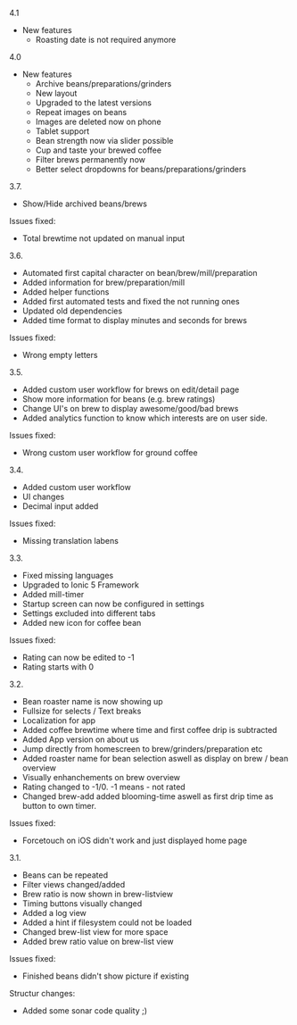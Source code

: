4.1
- New features
  - Roasting date is not required anymore

4.0
- New features
  - Archive beans/preparations/grinders
  - New layout
  - Upgraded to the latest versions
  - Repeat images on beans
  - Images are deleted now on phone
  - Tablet support
  - Bean strength now via slider possible
  - Cup and taste your brewed coffee
  - Filter brews permanently now
  - Better select dropdowns for beans/preparations/grinders

3.7.
- Show/Hide archived beans/brews

Issues fixed:
- Total brewtime not updated on manual input

3.6.
- Automated first capital character on bean/brew/mill/preparation
- Added information for brew/preparation/mill
- Added helper functions 
- Added first automated tests and fixed the not running ones
- Updated old dependencies
- Added time format to display minutes and seconds for brews

Issues fixed:
- Wrong empty letters

3.5.
- Added custom user workflow for brews on edit/detail page
- Show more information for beans (e.g. brew ratings)
- Change UI's on brew to display awesome/good/bad brews
- Added analytics function to know which interests are on user side.

Issues fixed:
- Wrong custom user workflow for ground coffee


3.4.
- Added custom user workflow
- UI changes
- Decimal input added

Issues fixed:
- Missing translation labens


3.3.
- Fixed missing languages
- Upgraded to Ionic 5 Framework
- Added mill-timer
- Startup screen can now be configured in settings
- Settings excluded into different tabs
- Added new icon for coffee bean

Issues fixed:
- Rating can now be edited to -1
- Rating starts with 0


3.2.
- Bean roaster name is now showing up
- Fullsize for selects / Text breaks
- Localization for app
- Added coffee brewtime where time and first coffee drip is subtracted
- Added App version on about us 
- Jump directly from homescreen to brew/grinders/preparation etc
- Added roaster name for bean selection aswell as display on brew / bean overview
- Visually enhanchements on brew overview
- Rating changed to -1/0. -1 means - not rated
- Changed brew-add added blooming-time aswell as first drip time as button to own timer.


Issues fixed:
- Forcetouch on iOS didn't work and just displayed home page

3.1.
- Beans can be repeated
- Filter views changed/added
- Brew ratio is now shown in brew-listview
- Timing buttons visually changed
- Added a log view 
- Added a hint if filesystem could not be loaded
- Changed brew-list view for more space
- Added brew ratio value on brew-list view


Issues  fixed:
- Finished beans didn't show  picture if existing

Structur changes:
- Added some sonar code quality ;)
